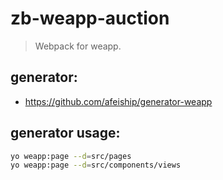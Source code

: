 # zb-weapp-auction
> Webpack for weapp.

## generator:
+ https://github.com/afeiship/generator-weapp

## generator usage:
```bash
yo weapp:page --d=src/pages
yo weapp:page --d=src/components/views
```
